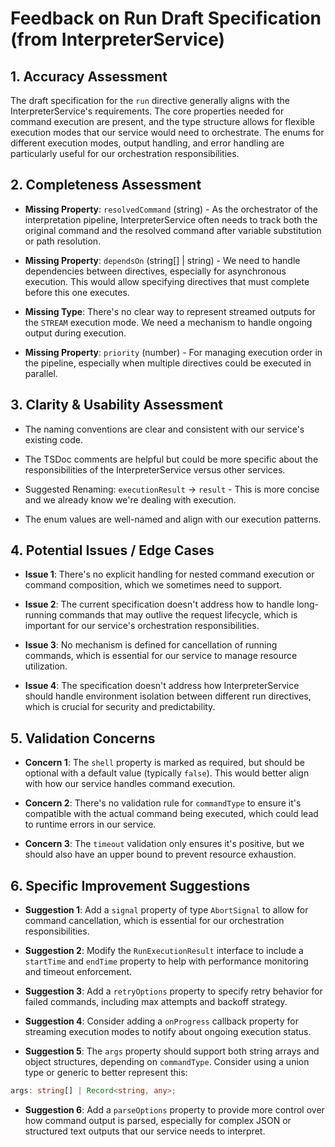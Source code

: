 # Feedback on Run Draft Specification (from InterpreterService)

## 1. Accuracy Assessment

The draft specification for the `run` directive generally aligns with the InterpreterService's requirements. The core properties needed for command execution are present, and the type structure allows for flexible execution modes that our service would need to orchestrate. The enums for different execution modes, output handling, and error handling are particularly useful for our orchestration responsibilities.

## 2. Completeness Assessment

* **Missing Property**: `resolvedCommand` (string) - As the orchestrator of the interpretation pipeline, InterpreterService often needs to track both the original command and the resolved command after variable substitution or path resolution.

* **Missing Property**: `dependsOn` (string[] | string) - We need to handle dependencies between directives, especially for asynchronous execution. This would allow specifying directives that must complete before this one executes.

* **Missing Type**: There's no clear way to represent streamed outputs for the `STREAM` execution mode. We need a mechanism to handle ongoing output during execution.

* **Missing Property**: `priority` (number) - For managing execution order in the pipeline, especially when multiple directives could be executed in parallel.

## 3. Clarity & Usability Assessment

* The naming conventions are clear and consistent with our service's existing code.

* The TSDoc comments are helpful but could be more specific about the responsibilities of the InterpreterService versus other services.

* Suggested Renaming: `executionResult` → `result` - This is more concise and we already know we're dealing with execution.

* The enum values are well-named and align with our execution patterns.

## 4. Potential Issues / Edge Cases

* **Issue 1**: There's no explicit handling for nested command execution or command composition, which we sometimes need to support.

* **Issue 2**: The current specification doesn't address how to handle long-running commands that may outlive the request lifecycle, which is important for our service's orchestration responsibilities.

* **Issue 3**: No mechanism is defined for cancellation of running commands, which is essential for our service to manage resource utilization.

* **Issue 4**: The specification doesn't address how InterpreterService should handle environment isolation between different run directives, which is crucial for security and predictability.

## 5. Validation Concerns

* **Concern 1**: The `shell` property is marked as required, but should be optional with a default value (typically `false`). This would better align with how our service handles command execution.

* **Concern 2**: There's no validation rule for `commandType` to ensure it's compatible with the actual command being executed, which could lead to runtime errors in our service.

* **Concern 3**: The `timeout` validation only ensures it's positive, but we should also have an upper bound to prevent resource exhaustion.

## 6. Specific Improvement Suggestions

* **Suggestion 1**: Add a `signal` property of type `AbortSignal` to allow for command cancellation, which is essential for our orchestration responsibilities.

* **Suggestion 2**: Modify the `RunExecutionResult` interface to include a `startTime` and `endTime` property to help with performance monitoring and timeout enforcement.

* **Suggestion 3**: Add a `retryOptions` property to specify retry behavior for failed commands, including max attempts and backoff strategy.

* **Suggestion 4**: Consider adding a `onProgress` callback property for streaming execution modes to notify about ongoing execution status.

* **Suggestion 5**: The `args` property should support both string arrays and object structures, depending on `commandType`. Consider using a union type or generic to better represent this:
```typescript
args: string[] | Record<string, any>;
```

* **Suggestion 6**: Add a `parseOptions` property to provide more control over how command output is parsed, especially for complex JSON or structured text outputs that our service needs to interpret.